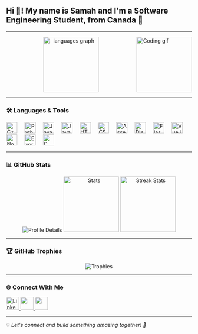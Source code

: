 <h2 align="left">Hi 👋! My name is Samah and I'm a Software Engineering Student, from Canada 🍁</h2>

---

<img align="right" height="150" src="https://media0.giphy.com/media/v1.Y2lkPTc5MGI3NjExbmV0NXhjYmJoN2JsOTlrbHQ5dHI0MmJla2lodzdnOXF4cjc4YW53NSZlcD12MV9pbnRlcm5hbF9naWZfYnlfaWQmY3Q9Zw/S9d8XB557e8phGLBVS/giphy.gif" alt="Coding gif" />

<div align="center">
  <!-- Langages les plus utilisés -->
  <img src="https://github-readme-stats.vercel.app/api/top-langs?username=SANAJ12s&locale=en&hide_title=false&layout=compact&card_width=320&langs_count=10&theme=dracula&hide_border=false" height="150" alt="languages graph" />
</div>

---

### 🛠 Languages & Tools

<div align="left">
  <img src="https://cdn.jsdelivr.net/gh/devicons/devicon/icons/cplusplus/cplusplus-original.svg" height="30" alt="C++" /> <img width="12" />
  <img src="https://cdn.jsdelivr.net/gh/devicons/devicon/icons/python/python-original.svg" height="30" alt="Python" /> <img width="12" />
  <img src="https://cdn.jsdelivr.net/gh/devicons/devicon/icons/java/java-original.svg" height="30" alt="Java" /> <img width="12" />
  <img src="https://cdn.jsdelivr.net/gh/devicons/devicon/icons/javascript/javascript-original.svg" height="30" alt="JavaScript" /> <img width="12" />
  <img src="https://cdn.jsdelivr.net/gh/devicons/devicon/icons/html5/html5-original.svg" height="30" alt="HTML5" /> <img width="12" />
  <img src="https://cdn.jsdelivr.net/gh/devicons/devicon/icons/css3/css3-original.svg" height="30" alt="CSS3" /> <img width="12" />
  <img src="https://cdn.jsdelivr.net/gh/devicons/devicon/icons/assembly/assembly-original.svg" height="30" alt="Assembly" /> <img width="12" />
  <img src="https://cdn.jsdelivr.net/gh/devicons/devicon/icons/django/django-plain.svg" height="30" alt="Django" /> <img width="12" />
  <img src="https://cdn.jsdelivr.net/gh/devicons/devicon/icons/flask/flask-original.svg" height="30" alt="Flask" /> <img width="12" />
  <img src="https://cdn.jsdelivr.net/gh/devicons/devicon/icons/vuejs/vuejs-original.svg" height="30" alt="Vue.js" /> <img width="12" />
  <img src="https://cdn.jsdelivr.net/gh/devicons/devicon/icons/nodejs/nodejs-original.svg" height="30" alt="Node.js" /> <img width="12" />
  <img src="https://cdn.jsdelivr.net/gh/devicons/devicon/icons/express/express-original.svg" height="30" alt="Express.js" /> <img width="12" />
  <img src="https://cdn.jsdelivr.net/gh/devicons/devicon/icons/c/c-original.svg" height="30" alt="C" />
</div>

---

### 📊 GitHub Stats

<div align="center">

  <img src="https://github-profile-summary-cards.vercel.app/api/cards/profile-details?username=SANAJ12s&theme=dracula" alt="Profile Details" />

  <img src="https://github-readme-stats.vercel.app/api?username=SANAJ12s&show_icons=true&theme=dracula&hide_border=false" height="150" alt="Stats" />
  <img src="https://github-readme-streak-stats.herokuapp.com/?user=YOUR_GITHUB_USERNAME&theme=dracula&hide_border=false" height="150" alt="Streak Stats" />
  
</div>

---

### 🏆 GitHub Trophies
<div align="center">
  <img src="https://github-profile-trophy.vercel.app/?username=SANAJ12s&theme=dracula&no-frame=true&row=1&column=7" alt="Trophies" />
</div>

---

### 🌐 Connect With Me

<div align="left">
  <a href="https://www.linkedin.com/in/samah-naji-1716282a6/" target="_blank">
    <img src="https://img.shields.io/static/v1?message=LinkedIn&logo=linkedin&label=&color=0077B5&logoColor=white&labelColor=&style=for-the-badge" height="35" alt="LinkedIn logo" />
  </a>
  <a href="mailto:samah.naji.1@ulaval.ca" target="_blank">
    <img src="https://img.shields.io/static/v1?message=Gmail&logo=gmail&label=&color=D14836&logoColor=white&labelColor=&style=for-the-badge" height="35" />
  </a>
  <a href="https://discordapp.com/users/sam_a1" target="_blank">
    <img src="https://img.shields.io/static/v1?message=Discord&logo=discord&label=&color=7289DA&logoColor=white&labelColor=&style=for-the-badge" height="35" />
  </a>

</div>

---

💡 *Let's connect and build something amazing together! 🚀*
